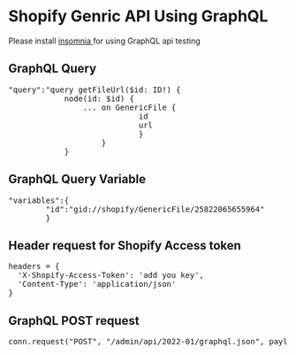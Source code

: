 # Shopify Genric API Using GraphQL

<p>Please install <a href="https://insomnia.rest/" target="_blank">insomnia </a>for using GraphQL api testing</p>


<h2>GraphQL Query</h2>
<pre>
"query":"query getFileUrl($id: ID!) {
			node(id: $id) {
				... on GenericFile {
							id
							url
							}
					}
			}	
</pre>

<h2>GraphQL Query Variable</h2>
<pre>
"variables":{
		"id":"gid://shopify/GenericFile/25822065655964"
		}
</pre>


<h2>Header request for Shopify Access token</h2>
<pre>
headers = {
  'X-Shopify-Access-Token': 'add you key',
  'Content-Type': 'application/json'
}
</pre>

<h2>GraphQL POST request</h2>
<pre>
conn.request("POST", "/admin/api/2022-01/graphql.json", payload, headers)
</pre>